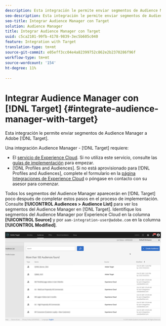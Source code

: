 ```yaml
---
description: Esta integración le permite enviar segmentos de Audience Manager a Destinatario.
seo-description: Esta integración le permite enviar segmentos de Audience Manager a Destinatario.
seo-title: Integrar Audience Manager con Target
solution: Audience Manager
title: Integrar Audience Manager con Target
uuid: c5ca2101-99fb-4178-9839-3ec5b605c040
feature: Integration with Target
translation-type: tm+mt
source-git-commit: e05eff3cc04e4a82399752c862e2b2370286f96f
workflow-type: tm+mt
source-wordcount: '154'
ht-degree: 11%

---
```



# Integrar Audience Manager con [!DNL Target] {#integrate-audience-manager-with-target}

Esta integración le permite enviar segmentos de Audience Manager a Adobe [!DNL Target].

Una integración Audience Manager - [!DNL Target] requiere:

* El [servicio de Experience Cloud](https://docs.adobe.com/content/help/es-ES/id-service/using/home.html). Si no utiliza este servicio, consulte las [guías de implementación](https://docs.adobe.com/content/help/en/id-service/using/implementation/implementation-guides.html) para empezar.
* [!DNL Profiles and Audiences]. Si no está aprovisionado para [!DNL Profiles and Audiences], complete el formulario en la [página Integraciones de Experience Cloud](https://adobe.allegiancetech.com/cgi-bin/qwebcorporate.dll?idx=X8SVES) o póngase en contacto con su asesor para comenzar.

Todos los segmentos del Audience Manager aparecerán en [!DNL Target] poco después de completar estos pasos en el proceso de implementación. Consulte **[!UICONTROL Audiences > Audience List]** para ver los segmentos del Audience Manager en [!DNL Target]. Identifique los segmentos del Audience Manager por Experience Cloud en la columna **[!UICONTROL Source]** y por `aam-integration-user@adobe.com` en la columna **[!UICONTROL Modified]**.

![](../assets/target.png)